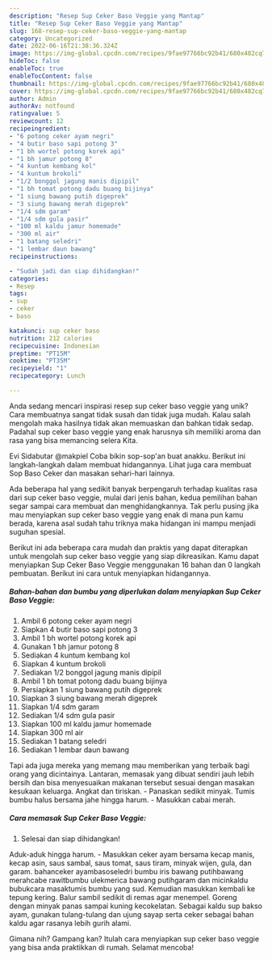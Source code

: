 ```yaml
---
description: "Resep Sup Ceker Baso Veggie yang Mantap"
title: "Resep Sup Ceker Baso Veggie yang Mantap"
slug: 168-resep-sup-ceker-baso-veggie-yang-mantap
category: Uncategorized
date: 2022-06-16T21:38:36.324Z
image: https://img-global.cpcdn.com/recipes/9fae97766bc92b41/680x482cq70/sup-ceker-baso-veggie-foto-resep-utama.jpg
hideToc: false
enableToc: true
enableTocContent: false
thumbnail: https://img-global.cpcdn.com/recipes/9fae97766bc92b41/680x482cq70/sup-ceker-baso-veggie-foto-resep-utama.jpg
cover: https://img-global.cpcdn.com/recipes/9fae97766bc92b41/680x482cq70/sup-ceker-baso-veggie-foto-resep-utama.jpg
author: Admin
authorAv: notfound
ratingvalue: 5
reviewcount: 12
recipeingredient:
- "6 potong ceker ayam negri"
- "4 butir baso sapi potong 3"
- "1 bh wortel potong korek api"
- "1 bh jamur potong 8"
- "4 kuntum kembang kol"
- "4 kuntum brokoli"
- "1/2 bonggol jagung manis dipipil"
- "1 bh tomat potong dadu buang bijinya"
- "1 siung bawang putih digeprek"
- "3 siung bawang merah digeprek"
- "1/4 sdm garam"
- "1/4 sdm gula pasir"
- "100 ml kaldu jamur homemade"
- "300 ml air"
- "1 batang seledri"
- "1 lembar daun bawang"
recipeinstructions:

- "Sudah jadi dan siap dihidangkan!"
categories:
- Resep
tags:
- sup
- ceker
- baso

katakunci: sup ceker baso 
nutrition: 212 calories
recipecuisine: Indonesian
preptime: "PT15M"
cooktime: "PT35M"
recipeyield: "1"
recipecategory: Lunch

---
```





Anda sedang mencari inspirasi resep sup ceker baso veggie yang unik? Cara membuatnya sangat tidak susah dan tidak juga mudah. Kalau salah mengolah maka hasilnya tidak akan memuaskan dan bahkan tidak sedap. Padahal sup ceker baso veggie yang enak harusnya sih memiliki aroma dan rasa yang bisa memancing selera Kita.





Evi Sidabutar @makpiel Coba bikin sop-sop&#39;an buat anakku. Berikut ini langkah-langkah dalam membuat hidangannya. Lihat juga cara membuat Sop Baso Ceker dan masakan sehari-hari lainnya.

Ada beberapa hal yang sedikit banyak berpengaruh terhadap kualitas rasa dari sup ceker baso veggie, mulai dari jenis bahan, kedua pemilihan bahan segar sampai cara membuat dan menghidangkannya. Tak perlu pusing jika mau menyiapkan sup ceker baso veggie yang enak di mana pun kamu berada, karena asal sudah tahu triknya maka hidangan ini mampu menjadi suguhan spesial.






Berikut ini ada beberapa cara mudah dan praktis yang dapat diterapkan untuk mengolah sup ceker baso veggie yang siap dikreasikan. Kamu dapat menyiapkan Sup Ceker Baso Veggie menggunakan 16 bahan dan 0 langkah pembuatan. Berikut ini cara untuk menyiapkan hidangannya.

<!--inarticleads1-->

##### Bahan-bahan dan bumbu yang diperlukan dalam menyiapkan Sup Ceker Baso Veggie:

1. Ambil 6 potong ceker ayam negri
1. Siapkan 4 butir baso sapi potong 3
1. Ambil 1 bh wortel potong korek api
1. Gunakan 1 bh jamur potong 8
1. Sediakan 4 kuntum kembang kol
1. Siapkan 4 kuntum brokoli
1. Sediakan 1/2 bonggol jagung manis dipipil
1. Ambil 1 bh tomat potong dadu buang bijinya
1. Persiapkan 1 siung bawang putih digeprek
1. Siapkan 3 siung bawang merah digeprek
1. Siapkan 1/4 sdm garam
1. Sediakan 1/4 sdm gula pasir
1. Siapkan 100 ml kaldu jamur homemade
1. Siapkan 300 ml air
1. Sediakan 1 batang seledri
1. Sediakan 1 lembar daun bawang


Tapi ada juga mereka yang memang mau memberikan yang terbaik bagi orang yang dicintainya. Lantaran, memasak yang dibuat sendiri jauh lebih bersih dan bisa menyesuaikan makanan tersebut sesuai dengan masakan kesukaan keluarga. Angkat dan tiriskan. - Panaskan sedikit minyak. Tumis bumbu halus bersama jahe hingga harum. - Masukkan cabai merah. 

<!--inarticleads2-->

##### Cara memasak Sup Ceker Baso Veggie:


1. Selesai dan siap dihidangkan!

Aduk-aduk hingga harum. - Masukkan ceker ayam bersama kecap manis, kecap asin, saus sambal, saus tomat, saus tiram, minyak wijen, gula, dan garam. bahanceker ayambasoseledri bumbu iris bawang putihbawang merahcabe rawitbumbu ulekmerica bawang putihgaram dan micinkaldu bubukcara masaktumis bumbu yang sud. Kemudian masukkan kembali ke tepung kering. Balur sambil sedikit di remas agar menempel. Goreng dengan minyak panas sampai kuning kecokelatan. Sebagai kaldu sup bakso ayam, gunakan tulang-tulang dan ujung sayap serta ceker sebagai bahan kaldu agar rasanya lebih gurih alami. 

Gimana nih? Gampang kan? Itulah cara menyiapkan sup ceker baso veggie yang bisa anda praktikkan di rumah. Selamat mencoba!
